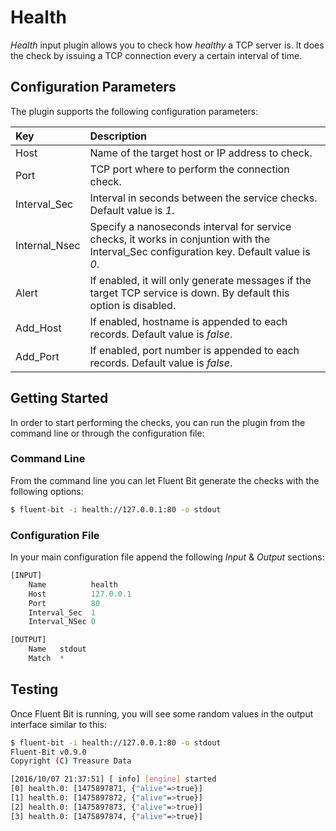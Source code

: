 # Health

_Health_ input plugin allows you to check how _healthy_ a TCP server is. It does the check by issuing a TCP connection every a certain interval of time.

## Configuration Parameters

The plugin supports the following configuration parameters:

| Key | Description |
| :--- | :--- |
| Host | Name of the target host or IP address to check. |
| Port | TCP port where to perform the connection check. |
| Interval\_Sec | Interval in seconds between the service checks. Default value is _1_. |
| Internal\_Nsec | Specify a nanoseconds interval for service checks, it works in conjuntion with the Interval\_Sec configuration key. Default value is _0_. |
| Alert | If enabled, it will only generate messages if the target TCP service is down. By default this option is disabled. |
| Add\_Host | If enabled, hostname is appended to each records. Default value is _false_. |
| Add\_Port | If enabled, port number is appended to each records. Default value is _false_. |

## Getting Started

In order to start performing the checks, you can run the plugin from the command line or through the configuration file:

### Command Line

From the command line you can let Fluent Bit generate the checks with the following options:

```bash
$ fluent-bit -i health://127.0.0.1:80 -o stdout
```

### Configuration File

In your main configuration file append the following _Input_ & _Output_ sections:

```python
[INPUT]
    Name          health
    Host          127.0.0.1
    Port          80
    Interval_Sec  1
    Interval_NSec 0

[OUTPUT]
    Name   stdout
    Match  *
```

## Testing

Once Fluent Bit is running, you will see some random values in the output interface similar to this:

```bash
$ fluent-bit -i health://127.0.0.1:80 -o stdout
Fluent-Bit v0.9.0
Copyright (C) Treasure Data

[2016/10/07 21:37:51] [ info] [engine] started
[0] health.0: [1475897871, {"alive"=>true}]
[1] health.0: [1475897872, {"alive"=>true}]
[2] health.0: [1475897873, {"alive"=>true}]
[3] health.0: [1475897874, {"alive"=>true}]
```

